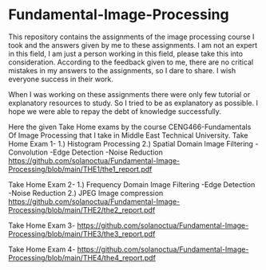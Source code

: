 # Fundamental-Image-Processing
This repository contains the assignments of the image processing course I took and the answers given by me to these assignments. I am not an expert in this field, I am just a person working in this field, please take this into consideration. According to the feedback given to me, there are no critical mistakes in my answers to the assignments, so I dare to share. I wish everyone success in their work.

When I was working on these assignments there were only few tutorial or explanatory resources to study. So I tried to be as explanatory as possible. I hope we were able to repay the debt of knowledge successfully.

Here the given Take Home exams by the course CENG466-Fundamentals Of Image Processing that I take in Middle East Technical University.
Take Home Exam 1-
1.) Histogram Processing
2.) Spatial Domain Image Filtering
-Convolution
-Edge Detection
-Noise Reduction
https://github.com/solanoctua/Fundamental-Image-Processing/blob/main/THE1/the1_report.pdf 

Take Home Exam 2-
1.) Frequency Domain Image Filtering
-Edge Detection
-Noise Reduction
2.) JPEG Image compression
https://github.com/solanoctua/Fundamental-Image-Processing/blob/main/THE2/the2_report.pdf 

Take Home Exam 3-
https://github.com/solanoctua/Fundamental-Image-Processing/blob/main/THE3/the3_report.pdf 

Take Home Exam 4-
https://github.com/solanoctua/Fundamental-Image-Processing/blob/main/THE4/the4_report.pdf 

